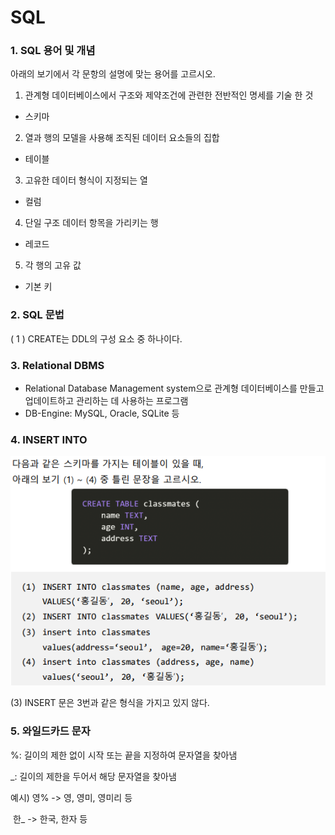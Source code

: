 # SQL

### 1. SQL 용어 및 개념

아래의 보기에서 각 문항의 설명에 맞는 용어를 고르시오. 

1) 관계형 데이터베이스에서 구조와 제약조건에 관련한 전반적인 명세를 기술 한 것 

- 스키마

2. 열과 행의 모델을 사용해 조직된 데이터 요소들의 집합 

- 테이블

3. 고유한 데이터 형식이 지정되는 열 

- 컬럼

4. 단일 구조 데이터 항목을 가리키는 행 

- 레코드

5. 각 행의 고유 값

- 기본 키



### 2. SQL 문법

( 1 ) CREATE는 DDL의 구성 요소 중 하나이다.



### 3. Relational DBMS

- Relational Database Management system으로 관계형 데이터베이스를 만들고 업데이트하고 관리하는 데 사용하는 프로그램
- DB-Engine: MySQL, Oracle, SQLite 등



### 4. INSERT INTO

![image-20221004165506546](01_db_homework.assets/image-20221004165506546.png)

(3) INSERT 문은 3번과 같은 형식을 가지고 있지 않다.



### 5. 와일드카드 문자

%: 길이의 제한 없이 시작 또는 끝을 지정하여 문자열을 찾아냄

_: 길이의 제한을 두어서 해당 문자열을 찾아냄

예시) 영% -> 영, 영미, 영미리 등

​          한_ -> 한국, 한자 등

